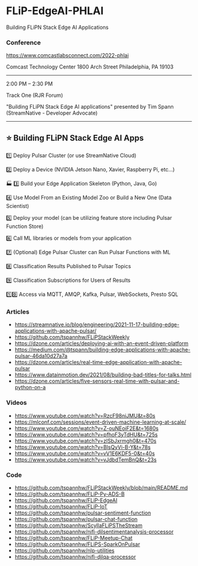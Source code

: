 # FLiP-EdgeAI-PHLAI
Building FLiPN Stack Edge AI Applications


### Conference

https://www.comcastlabsconnect.com/2022-phlai

Comcast Technology Center
1800 Arch Street
Philadelphia, PA 19103

-------------------------------------------

2:00 PM – 2:30 PM

Track One (RJR Forum)

"Building FLiPN Stack Edge AI applications" presented by Tim Spann (StreamNative - Developer Advocate)

-------------------------------------------
⭐ Building FLiPN Stack Edge AI Apps
-------------------------------------------

1️⃣ Deploy Pulsar Cluster (or use StreamNative Cloud)

2️⃣ Deploy a Device (NVIDIA Jetson Nano, Xavier, Raspberry Pi, etc...)

🏭 3️⃣ Build your Edge Application Skeleton (Python, Java, Go) 

4️⃣ Use Model From an Existing Model Zoo or Build a New One (Data Scientist)

5️⃣ Deploy your model (can be utilizing feature store including Pulsar Function Store)

6️⃣ Call ML libraries or models from your application

7️⃣ (Optional) Edge Pulsar Cluster can Run Pulsar Functions with ML

8️⃣ Classification Results Published to Pulsar Topics

9️⃣ Classification Subscriptions for Users of Results

1️⃣0️⃣ Access via MQTT, AMQP, Kafka, Pulsar, WebSockets, Presto SQL
 



### Articles

* https://streamnative.io/blog/engineering/2021-11-17-building-edge-applications-with-apache-pulsar/
* https://github.com/tspannhw/FLiPStackWeekly
* https://dzone.com/articles/deploying-ai-with-an-event-driven-platform 
* https://medium.com/@tspann/building-edge-applications-with-apache-pulsar-46da10d27a7a
* https://dzone.com/articles/real-time-edge-application-with-apache-pulsar
* https://www.datainmotion.dev/2021/08/building-bad-titles-for-talks.html
* https://dzone.com/articles/five-sensors-real-time-with-pulsar-and-python-on-a

### Videos

* https://www.youtube.com/watch?v=RzcF98niJMU&t=80s
* https://mlconf.com/sessions/event-driven-machine-learning-at-scale/
* https://www.youtube.com/watch?v=Z-ouNEoiF2E&t=1680s
* https://www.youtube.com/watch?v=pfhoF3yTdHU&t=725s
* https://www.youtube.com/watch?v=zlSbJxrmgh0&t=470s
* https://www.youtube.com/watch?v=BlsQyVi-B-Y&t=78s
* https://www.youtube.com/watch?v=vV1E6KDF5-0&t=40s
* https://www.youtube.com/watch?v=vJdbdTemBnQ&t=23s

### Code

* https://github.com/tspannhw/FLiPStackWeekly/blob/main/README.md
* https://github.com/tspannhw/FLiP-Py-ADS-B
* https://github.com/tspannhw/FLiP-EdgeAI
* https://github.com/tspannhw/FLiP-IoT
* https://github.com/tspannhw/pulsar-sentiment-function
* https://github.com/tspannhw/pulsar-chat-function
* https://github.com/tspannhw/ScyllaFLiPSTheStream
* https://github.com/tspannhw/nifi-djlsentimentanalysis-processor
* https://github.com/tspannhw/FLiP-Meetup-Chat
* https://github.com/tspannhw/FLiPS-SparkOnPulsar
* https://github.com/tspannhw/nlp-utilities
* https://github.com/tspannhw/nifi-djlqa-processor
